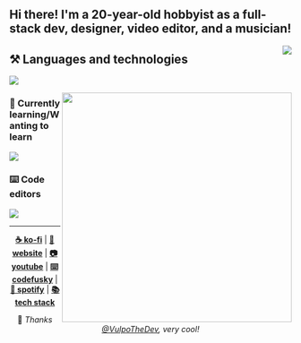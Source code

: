 <!-- Feel free to fork or copy me profile README, I don't mind! -->

## Hi there! I'm a 20-year-old hobbyist as a full-stack dev, designer, video editor, and a musician!
  <p>
    <img align="right" src="https://lanyard.cnrad.dev/api/578263388442984463">
  </p>
  
## ⚒️ Languages and technologies

![](https://skillicons.dev/icons?i=nodejs,js,ts,py,go,tailwind,sass,vue,react,svelte,astro,flask,fastapi,graphql,docker,figma,ps,pr,ae&perline=7)

<a href="https://github.com/anuraghazra/github-readme-stats">
<img align="right" width="410" src="https://github-readme-stats.vercel.app/api/top-langs/?username=skepfusky&layout=compact&theme=tokyonight&langs_count=10&hide_border=true&include_all_commits=true&card_width=320&hide=jupyter%20notebook,svg">
  </a>

### 🧠 Currently learning/Wanting to learn

![](https://skillicons.dev/icons?i=supabase,rust,redis,postgres,cassandra,processing,lit)

### ⌨️ Code editors

![](https://skillicons.dev/icons?i=vscode,neovim,vim)

----

<div align="center">

<strong><a href="https://ko-fi.com/skepfusky">☕ ko-fi</a></strong> | 
<strong><a href="https://skepfusky.xyz">🦊 website</a></strong> |
<strong><a href="https://www.youtube.com/skepfusky97">📷 youtube</a></strong> |
<strong><a href="https://www.youtube.com/channel/UCyATIf6yANiY5mewNjAfKvw">⌨️ codefusky</a></strong> |
<strong><a href="https://open.spotify.com/artist/3fouosCOFa1ykd6j9DZkWl">🎵 spotify</a></strong> |
<strong><a href="https://stackshare.io/skepfusky/skepfusky-personal-stack">📚 tech stack</a></strong>
<br/>

💜 <i>Thanks [@VulpoTheDev](https://github.com/VulpoTheDev), very cool!</i>
</div>
